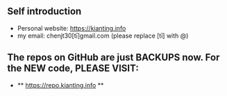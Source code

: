 ## Self introduction
- Personal website: https://kianting.info
- my email: chenjt30[tī]gmail.com (please replace [tī] with @)
## The repos on GitHub are just BACKUPS now. For the NEW code, PLEASE VISIT:
 - ** https://repo.kianting.info **
